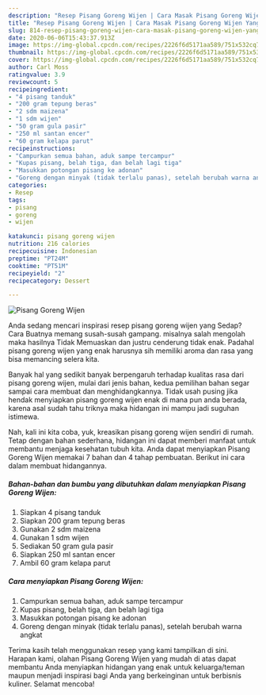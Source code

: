 ```yaml
---
description: "Resep Pisang Goreng Wijen | Cara Masak Pisang Goreng Wijen Yang Enak Banget"
title: "Resep Pisang Goreng Wijen | Cara Masak Pisang Goreng Wijen Yang Enak Banget"
slug: 814-resep-pisang-goreng-wijen-cara-masak-pisang-goreng-wijen-yang-enak-banget
date: 2020-06-06T15:43:37.913Z
image: https://img-global.cpcdn.com/recipes/2226f6d5171aa589/751x532cq70/pisang-goreng-wijen-foto-resep-utama.jpg
thumbnail: https://img-global.cpcdn.com/recipes/2226f6d5171aa589/751x532cq70/pisang-goreng-wijen-foto-resep-utama.jpg
cover: https://img-global.cpcdn.com/recipes/2226f6d5171aa589/751x532cq70/pisang-goreng-wijen-foto-resep-utama.jpg
author: Carl Moss
ratingvalue: 3.9
reviewcount: 5
recipeingredient:
- "4 pisang tanduk"
- "200 gram tepung beras"
- "2 sdm maizena"
- "1 sdm wijen"
- "50 gram gula pasir"
- "250 ml santan encer"
- "60 gram kelapa parut"
recipeinstructions:
- "Campurkan semua bahan, aduk sampe tercampur"
- "Kupas pisang, belah tiga, dan belah lagi tiga"
- "Masukkan potongan pisang ke adonan"
- "Goreng dengan minyak (tidak terlalu panas), setelah berubah warna angkat"
categories:
- Resep
tags:
- pisang
- goreng
- wijen

katakunci: pisang goreng wijen 
nutrition: 216 calories
recipecuisine: Indonesian
preptime: "PT24M"
cooktime: "PT51M"
recipeyield: "2"
recipecategory: Dessert

---
```



![Pisang Goreng Wijen](https://img-global.cpcdn.com/recipes/2226f6d5171aa589/751x532cq70/pisang-goreng-wijen-foto-resep-utama.jpg)

Anda sedang mencari inspirasi resep pisang goreng wijen yang Sedap? Cara Buatnya memang susah-susah gampang. misalnya salah mengolah maka hasilnya Tidak Memuaskan dan justru cenderung tidak enak. Padahal pisang goreng wijen yang enak harusnya sih memiliki aroma dan rasa yang bisa memancing selera kita.



Banyak hal yang sedikit banyak berpengaruh terhadap kualitas rasa dari pisang goreng wijen, mulai dari jenis bahan, kedua pemilihan bahan segar sampai cara membuat dan menghidangkannya. Tidak usah pusing jika hendak menyiapkan pisang goreng wijen enak di mana pun anda berada, karena asal sudah tahu triknya maka hidangan ini mampu jadi suguhan istimewa.


Nah, kali ini kita coba, yuk, kreasikan pisang goreng wijen sendiri di rumah. Tetap dengan bahan sederhana, hidangan ini dapat memberi manfaat untuk membantu menjaga kesehatan tubuh kita. Anda dapat menyiapkan Pisang Goreng Wijen memakai 7 bahan dan 4 tahap pembuatan. Berikut ini cara dalam membuat hidangannya.

<!--inarticleads1-->

##### Bahan-bahan dan bumbu yang dibutuhkan dalam menyiapkan Pisang Goreng Wijen:

1. Siapkan 4 pisang tanduk
1. Siapkan 200 gram tepung beras
1. Gunakan 2 sdm maizena
1. Gunakan 1 sdm wijen
1. Sediakan 50 gram gula pasir
1. Siapkan 250 ml santan encer
1. Ambil 60 gram kelapa parut




<!--inarticleads2-->

##### Cara menyiapkan Pisang Goreng Wijen:

1. Campurkan semua bahan, aduk sampe tercampur
1. Kupas pisang, belah tiga, dan belah lagi tiga
1. Masukkan potongan pisang ke adonan
1. Goreng dengan minyak (tidak terlalu panas), setelah berubah warna angkat




Terima kasih telah menggunakan resep yang kami tampilkan di sini. Harapan kami, olahan Pisang Goreng Wijen yang mudah di atas dapat membantu Anda menyiapkan hidangan yang enak untuk keluarga/teman maupun menjadi inspirasi bagi Anda yang berkeinginan untuk berbisnis kuliner. Selamat mencoba!
